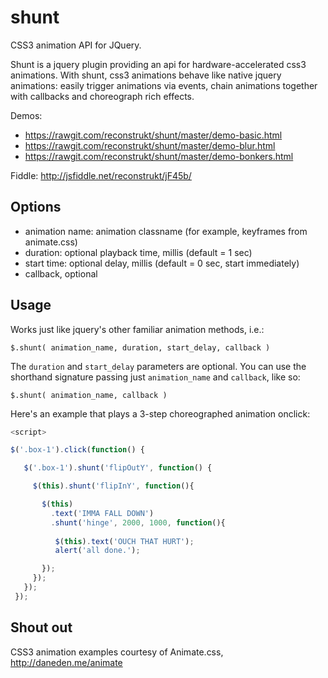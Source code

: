 shunt
=====

CSS3 animation API for JQuery.

Shunt is a jquery plugin providing an api for hardware-accelerated css3 animations.  With shunt, css3 animations behave like native jquery animations: easily trigger animations via events, chain animations together with callbacks and choreograph rich effects.

Demos: 
 - https://rawgit.com/reconstrukt/shunt/master/demo-basic.html
 - https://rawgit.com/reconstrukt/shunt/master/demo-blur.html 
 - https://rawgit.com/reconstrukt/shunt/master/demo-bonkers.html 

Fiddle: http://jsfiddle.net/reconstrukt/jF45b/

Options
-------

 - animation name: animation classname (for example, keyframes from animate.css)
 - duration: optional playback time, millis (default = 1 sec)
 - start time: optional delay, millis (default = 0 sec, start immediately)
 - callback, optional

Usage
-----

Works just like jquery's other familiar animation methods, i.e.:

`$.shunt( animation_name, duration, start_delay, callback )`

The `duration` and `start_delay` parameters are optional. You can use the shorthand signature passing just `animation_name` and `callback`, like so:

`$.shunt( animation_name, callback )`

Here's an example that plays a 3-step choreographed animation onclick:

```javascript
<script>

$('.box-1').click(function() {

   $('.box-1').shunt('flipOutY', function() {

     $(this).shunt('flipInY', function(){

       $(this)
         .text('IMMA FALL DOWN')
         .shunt('hinge', 2000, 1000, function(){
          
          $(this).text('OUCH THAT HURT');
          alert('all done.');

       });
     });
   });
 }); 

```

Shout out
---------

CSS3 animation examples courtesy of Animate.css, http://daneden.me/animate

